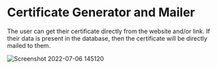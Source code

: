 # Certificate Generator and Mailer

The user can get their certificate directly from the website and/or link. If their data is present in the database, then the certificate will be directly mailed to them. 


![Screenshot 2022-07-06 145120](https://user-images.githubusercontent.com/57553607/177517113-07a909a3-7f6a-466d-873b-db812635adfa.png)
